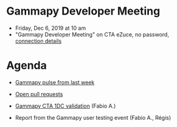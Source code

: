 # Gammapy Developer Meeting

* Friday, Dec 6, 2019 at 10 am
* "Gammapy Developer Meeting" on CTA eZuce, no password, [connection details](../ezuce.txt)

# Agenda

* [Gammapy pulse from last week](https://github.com/gammapy/gammapy/pulse)
* [Open pull requests](https://github.com/gammapy/gammapy/pulls)


* [Gammapy CTA 1DC validation](https://github.com/gammapy/gammapy-benchmarks/tree/3f59ef1917e09fb68d988496547d91946d9c38d3/validation/cta-1dc) (Fabio A.)
* Report from the Gammapy user testing event (Fabio A., Régis)
